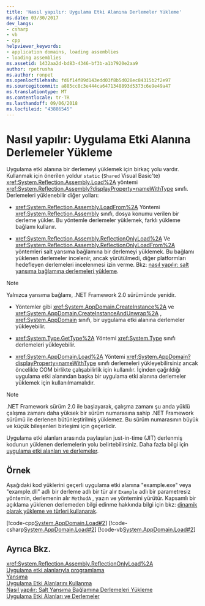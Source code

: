 ```yaml
---
title: 'Nasıl yapılır: Uygulama Etki Alanına Derlemeler Yükleme'
ms.date: 03/30/2017
dev_langs:
- csharp
- vb
- cpp
helpviewer_keywords:
- application domains, loading assemblies
- loading assemblies
ms.assetid: 1432aa2d-bd83-4346-bf3b-a1b7920e2aa9
author: rpetrusha
ms.author: ronpet
ms.openlocfilehash: fd6f14f89d143edd03f8b5d028ec84315b2f2e97
ms.sourcegitcommit: a885cc8c3e444ca6471348893d5373c6e9e49a47
ms.translationtype: MT
ms.contentlocale: tr-TR
ms.lasthandoff: 09/06/2018
ms.locfileid: "43886545"
---
```

# <a name="how-to-load-assemblies-into-an-application-domain"></a>Nasıl yapılır: Uygulama Etki Alanına Derlemeler Yükleme
Uygulama etki alanına bir derlemeyi yüklemek için birkaç yolu vardır. Kullanmak için önerilen yoldur `static` (`Shared` Visual Basic'te) <xref:System.Reflection.Assembly.Load%2A> yöntemi <xref:System.Reflection.Assembly?displayProperty=nameWithType> sınıfı. Derlemeleri yüklenebilir diğer yolları:  
  
-   <xref:System.Reflection.Assembly.LoadFrom%2A> Yöntemi <xref:System.Reflection.Assembly> sınıfı, dosya konumu verilen bir derleme yükler. Bu yöntemle derlemeler yüklemek, farklı yükleme bağlamı kullanır.  
  
-   <xref:System.Reflection.Assembly.ReflectionOnlyLoad%2A> Ve <xref:System.Reflection.Assembly.ReflectionOnlyLoadFrom%2A> yöntemleri salt yansıma bağlamına bir derlemeyi yüklemek. Bu bağlamı yüklenen derlemeler incelenir, ancak yürütülmedi, diğer platformları hedefleyen derlemeleri incelenmesi izin verme. Bkz: [nasıl yapılır: salt yansıma bağlamına derlemeleri yükleme](../../../docs/framework/reflection-and-codedom/how-to-load-assemblies-into-the-reflection-only-context.md).  
  
> [!NOTE]
>  Yalnızca yansıma bağlamı, .NET Framework 2.0 sürümünde yenidir.  
  
-   Yöntemler gibi <xref:System.AppDomain.CreateInstance%2A> ve <xref:System.AppDomain.CreateInstanceAndUnwrap%2A> , <xref:System.AppDomain> sınıfı, bir uygulama etki alanına derlemeler yükleyebilir.  
  
-   <xref:System.Type.GetType%2A> Yöntemi <xref:System.Type> sınıfı derlemeleri yükleyebilir.  
  
-   <xref:System.AppDomain.Load%2A> Yöntemi <xref:System.AppDomain?displayProperty=nameWithType> sınıfı derlemeleri yükleyebilirsiniz ancak öncelikle COM birlikte çalışabilirlik için kullanılır. İçinden çağrıldığı uygulama etki alanından başka bir uygulama etki alanına derlemeler yüklemek için kullanılmamalıdır.  
  
> [!NOTE]
>  .NET Framework sürüm 2.0 ile başlayarak, çalışma zamanı şu anda yüklü çalışma zamanı daha yüksek bir sürüm numarasına sahip .NET Framework sürümü ile derlenen bütünleştirilmiş yüklemez. Bu sürüm numarasının büyük ve küçük bileşenleri birleşimi için geçerlidir.  
  
 Uygulama etki alanları arasında paylaşılan just-in-time (JIT) derlenmiş kodunun yüklenen derlemelerin yolu belirtebilirsiniz. Daha fazla bilgi için [uygulama etki alanları ve derlemeler](https://msdn.microsoft.com/library/433b04ae-4ba8-4849-9dbd-79194f240346).  
  
## <a name="example"></a>Örnek  
 Aşağıdaki kod yüklerini geçerli uygulama etki alanına "example.exe" veya "example.dll" adlı bir derleme adlı bir tür alır `Example` adlı bir parametresiz yöntemin, derlemenin alır `MethodA` , yazın ve yöntemini yürütür. Kapsamlı bir açıklama yüklenen derlemeden bilgi edinme hakkında bilgi için bkz: [dinamik olarak yükleme ve türleri kullanarak](../../../docs/framework/reflection-and-codedom/dynamically-loading-and-using-types.md).  
  
 [!code-cpp[System.AppDomain.Load#2](../../../samples/snippets/cpp/VS_Snippets_CLR_System/system.appdomain.load/cpp/source2.cpp#2)]
 [!code-csharp[System.AppDomain.Load#2](../../../samples/snippets/csharp/VS_Snippets_CLR_System/system.appdomain.load/cs/source2.cs#2)]
 [!code-vb[System.AppDomain.Load#2](../../../samples/snippets/visualbasic/VS_Snippets_CLR_System/system.appdomain.load/vb/source2.vb#2)]  
  
## <a name="see-also"></a>Ayrıca Bkz.  
 <xref:System.Reflection.Assembly.ReflectionOnlyLoad%2A>  
 [Uygulama etki alanlarıyla programlama](application-domains.md#programming-with-application-domains)  
 [Yansıma](../../../docs/framework/reflection-and-codedom/reflection.md)  
 [Uygulama Etki Alanlarını Kullanma](../../../docs/framework/app-domains/use.md)  
 [Nasıl yapılır: Salt Yansıma Bağlamına Derlemeleri Yükleme](../../../docs/framework/reflection-and-codedom/how-to-load-assemblies-into-the-reflection-only-context.md)  
 [Uygulama Etki Alanları ve Derlemeler](https://msdn.microsoft.com/library/433b04ae-4ba8-4849-9dbd-79194f240346)
